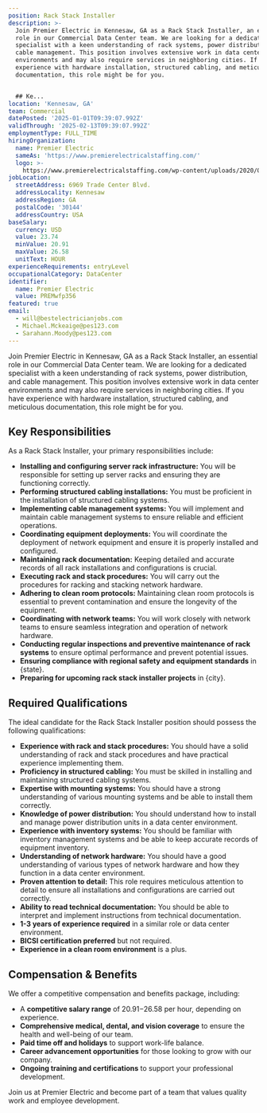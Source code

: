 ```yaml
---
position: Rack Stack Installer
description: >-
  Join Premier Electric in Kennesaw, GA as a Rack Stack Installer, an essential
  role in our Commercial Data Center team. We are looking for a dedicated
  specialist with a keen understanding of rack systems, power distribution, and
  cable management. This position involves extensive work in data center
  environments and may also require services in neighboring cities. If you have
  experience with hardware installation, structured cabling, and meticulous
  documentation, this role might be for you.


  ## Ke...
location: 'Kennesaw, GA'
team: Commercial
datePosted: '2025-01-01T09:39:07.992Z'
validThrough: '2025-02-13T09:39:07.992Z'
employmentType: FULL_TIME
hiringOrganization:
  name: Premier Electric
  sameAs: 'https://www.premierelectricalstaffing.com/'
  logo: >-
    https://www.premierelectricalstaffing.com/wp-content/uploads/2020/05/Premier-Electrical-Staffing-logo.png
jobLocation:
  streetAddress: 6969 Trade Center Blvd.
  addressLocality: Kennesaw
  addressRegion: GA
  postalCode: '30144'
  addressCountry: USA
baseSalary:
  currency: USD
  value: 23.74
  minValue: 20.91
  maxValue: 26.58
  unitText: HOUR
experienceRequirements: entryLevel
occupationalCategory: DataCenter
identifier:
  name: Premier Electric
  value: PREMwfp356
featured: true
email:
  - will@bestelectricianjobs.com
  - Michael.Mckeaige@pes123.com
  - Sarahann.Moody@pes123.com
---
```




Join Premier Electric in Kennesaw, GA as a Rack Stack Installer, an essential role in our Commercial Data Center team. We are looking for a dedicated specialist with a keen understanding of rack systems, power distribution, and cable management. This position involves extensive work in data center environments and may also require services in neighboring cities. If you have experience with hardware installation, structured cabling, and meticulous documentation, this role might be for you.

## Key Responsibilities
As a Rack Stack Installer, your primary responsibilities include:

- **Installing and configuring server rack infrastructure:** You will be responsible for setting up server racks and ensuring they are functioning correctly.
- **Performing structured cabling installations:** You must be proficient in the installation of structured cabling systems.
- **Implementing cable management systems:** You will implement and maintain cable management systems to ensure reliable and efficient operations.
- **Coordinating equipment deployments:** You will coordinate the deployment of network equipment and ensure it is properly installed and configured.
- **Maintaining rack documentation:** Keeping detailed and accurate records of all rack installations and configurations is crucial.
- **Executing rack and stack procedures:** You will carry out the procedures for racking and stacking network hardware.
- **Adhering to clean room protocols:** Maintaining clean room protocols is essential to prevent contamination and ensure the longevity of the equipment.
- **Coordinating with network teams:** You will work closely with network teams to ensure seamless integration and operation of network hardware.
- **Conducting regular inspections and preventive maintenance of rack systems** to ensure optimal performance and prevent potential issues.
- **Ensuring compliance with regional safety and equipment standards** in {state}.
- **Preparing for upcoming rack stack installer projects** in {city}.

## Required Qualifications
The ideal candidate for the Rack Stack Installer position should possess the following qualifications:

- **Experience with rack and stack procedures:** You should have a solid understanding of rack and stack procedures and have practical experience implementing them.
- **Proficiency in structured cabling:** You must be skilled in installing and maintaining structured cabling systems.
- **Expertise with mounting systems:** You should have a strong understanding of various mounting systems and be able to install them correctly.
- **Knowledge of power distribution:** You should understand how to install and manage power distribution units in a data center environment.
- **Experience with inventory systems:** You should be familiar with inventory management systems and be able to keep accurate records of equipment inventory.
- **Understanding of network hardware:** You should have a good understanding of various types of network hardware and how they function in a data center environment.
- **Proven attention to detail:** This role requires meticulous attention to detail to ensure all installations and configurations are carried out correctly.
- **Ability to read technical documentation:** You should be able to interpret and implement instructions from technical documentation.
- **1-3 years of experience required** in a similar role or data center environment.
- **BICSI certification preferred** but not required.
- **Experience in a clean room environment** is a plus.

## Compensation & Benefits
We offer a competitive compensation and benefits package, including:

- A **competitive salary range** of $20.91-$26.58 per hour, depending on experience.
- **Comprehensive medical, dental, and vision coverage** to ensure the health and well-being of our team.
- **Paid time off and holidays** to support work-life balance.
- **Career advancement opportunities** for those looking to grow with our company.
- **Ongoing training and certifications** to support your professional development. 

Join us at Premier Electric and become part of a team that values quality work and employee development.